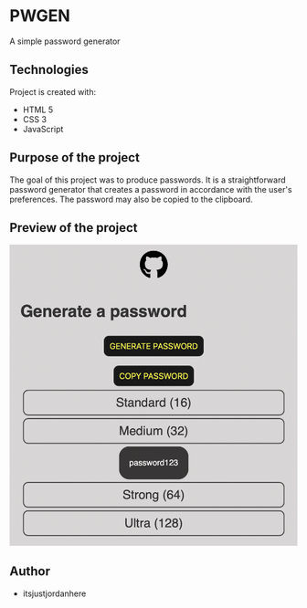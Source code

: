 # PWGEN
 A simple password generator

## Technologies
Project is created with:
* HTML 5
* CSS 3
* JavaScript

## Purpose of the project
The goal of this project was to produce passwords. It is a straightforward password generator that creates a password in accordance with the user's preferences. The password may also be copied to the clipboard.

## Preview of the project
![Preview of the project](preview.png)

## Author
* itsjustjordanhere
